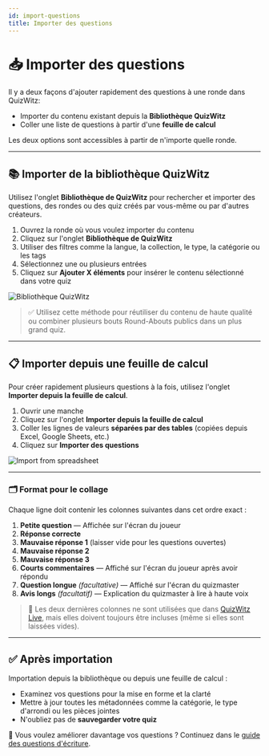 ```yaml
---
id: import-questions
title: Importer des questions
---
```


# 📥 Importer des questions

Il y a deux façons d'ajouter rapidement des questions à une ronde dans QuizWitz:

- Importer du contenu existant depuis la **Bibliothèque QuizWitz**
- Coller une liste de questions à partir d'une **feuille de calcul**

Les deux options sont accessibles à partir de n'importe quelle ronde.

---

## 📚 Importer de la bibliothèque QuizWitz

Utilisez l'onglet **Bibliothèque de QuizWitz** pour rechercher et importer des questions, des rondes ou des quiz créés par vous-même ou par d'autres créateurs.

1. Ouvrez la ronde où vous voulez importer du contenu
2. Cliquez sur l'onglet **Bibliothèque de QuizWitz**
3. Utiliser des filtres comme la langue, la collection, le type, la catégorie ou les tags
4. Sélectionnez une ou plusieurs entrées
5. Cliquez sur **Ajouter X éléments** pour insérer le contenu sélectionné dans votre quiz

![Bibliothèque QuizWitz](/images/import/import-from-quizwitz.png)

> ✅ Utilisez cette méthode pour réutiliser du contenu de haute qualité ou combiner plusieurs bouts Round-Abouts publics dans un plus grand quiz.

---

## 📋 Importer depuis une feuille de calcul

Pour créer rapidement plusieurs questions à la fois, utilisez l'onglet **Importer depuis la feuille de calcul**.

1. Ouvrir une manche
2. Cliquez sur l'onglet **Importer depuis la feuille de calcul**
3. Coller les lignes de valeurs **séparées par des tables** (copiées depuis Excel, Google Sheets, etc.)
4. Cliquez sur **Importer des questions**

![Import from spreadsheet](/images/import/import-from-spreadsheet.png)

---

### 🗂️ Format pour le collage

Chaque ligne doit contenir les colonnes suivantes dans cet ordre exact :

1. **Petite question** — Affichée sur l'écran du joueur
2. **Réponse correcte**
3. **Mauvaise réponse 1** (laisser vide pour les questions ouvertes)
4. **Mauvaise réponse 2**
5. **Mauvaise réponse 3**
6. **Courts commentaires** — Affiché sur l'écran du joueur après avoir répondu
7. **Question longue** _(facultative)_ — Affiché sur l'écran du quizmaster
8. **Avis longs** _(facultatif)_ — Explication du quizmaster à lire à haute voix

> 📌 Les deux dernières colonnes ne sont utilisées que dans [QuizWitz Live](../quizmaster/001-introduction.md), mais elles doivent toujours être incluses (même si elles sont laissées vides).

---

## ✅ Après importation

Importation depuis la bibliothèque ou depuis une feuille de calcul :

- Examinez vos questions pour la mise en forme et la clarté
- Mettre à jour toutes les métadonnées comme la catégorie, le type d'arrondi ou les pièces jointes
- N'oubliez pas de **sauvegarder votre quiz**

📘 Vous voulez améliorer davantage vos questions ? Continuez dans le [guide des questions d'écriture](../editor/005-writing-questions.md).
